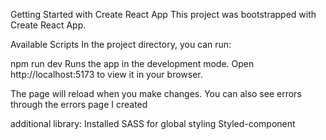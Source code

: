 
Getting Started with Create React App
This project was bootstrapped with Create React App.

Available Scripts
In the project directory, you can run:

npm run dev
Runs the app in the development mode.
Open http://localhost:5173 to view it in your browser.

The page will reload when you make changes.
You can also see errors through the errors page I created

additional library:
Installed SASS for global styling
Styled-component
